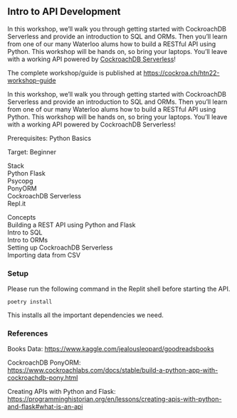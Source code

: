 ## Intro to API Development

In this workshop, we’ll walk you through getting started with CockroachDB Serverless and provide an introduction to SQL and ORMs. Then you’ll learn from one of our many Waterloo alums how to build a RESTful API using Python. This workshop will be hands on, so bring your laptops. You’ll leave with a working API powered by [CockroachDB Serverless](https://cockroa.ch/htn22)!

The complete workshop/guide is published at https://cockroa.ch/htn22-workshop-guide

In this workshop, we’ll walk you through getting started with CockroachDB Serverless and provide an introduction to SQL and ORMs. Then you’ll learn from one of our many Waterloo alums how to build a RESTful API using Python. This workshop will be hands on, so bring your laptops. You’ll leave with a working API powered by CockroachDB Serverless!

Prerequisites: Python Basics

Target: Beginner

Stack  
Python Flask  
Psycopg  
PonyORM  
CockroachDB Serverless  
Repl.it  

Concepts  
Building a REST API using Python and Flask  
Intro to SQL  
Intro to ORMs  
Setting up CockroachDB Serverless  
Importing data from CSV  


### Setup
Please run the following command in the Replit shell before starting the API.

```
poetry install
```
This installs all the important dependencies we need.

### References
Books Data: https://www.kaggle.com/jealousleopard/goodreadsbooks

CockroachDB PonyORM: 
https://www.cockroachlabs.com/docs/stable/build-a-python-app-with-cockroachdb-pony.html

Creating APIs with Python and Flask: https://programminghistorian.org/en/lessons/creating-apis-with-python-and-flask#what-is-an-api

